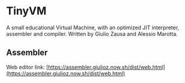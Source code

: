# TinyVM
A small educational Virtual Machine, with an optimized JIT interpreter, assembler and compiler.
Written by Giulio Zausa and Alessio Marotta.

## Assembler
Web editor link: [https://assembler.giulioz.now.sh/dist/web.html](https://assembler.giulioz.now.sh/dist/web.html)
